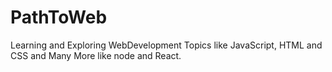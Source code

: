 # PathToWeb
Learning and Exploring WebDevelopment Topics like JavaScript, HTML and CSS and Many More like node and React.
